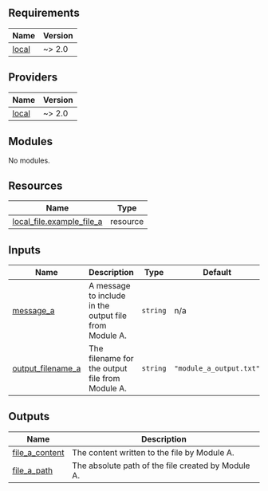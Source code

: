 <!-- BEGIN_TF_DOCS -->
## Requirements

| Name | Version |
|------|---------|
| <a name="requirement_local"></a> [local](#requirement\_local) | ~> 2.0 |

## Providers

| Name | Version |
|------|---------|
| <a name="provider_local"></a> [local](#provider\_local) | ~> 2.0 |

## Modules

No modules.

## Resources

| Name | Type |
|------|------|
| [local_file.example_file_a](https://registry.terraform.io/providers/hashicorp/local/latest/docs/resources/file) | resource |

## Inputs

| Name | Description | Type | Default | Required |
|------|-------------|------|---------|:--------:|
| <a name="input_message_a"></a> [message\_a](#input\_message\_a) | A message to include in the output file from Module A. | `string` | n/a | yes |
| <a name="input_output_filename_a"></a> [output\_filename\_a](#input\_output\_filename\_a) | The filename for the output file from Module A. | `string` | `"module_a_output.txt"` | no |

## Outputs

| Name | Description |
|------|-------------|
| <a name="output_file_a_content"></a> [file\_a\_content](#output\_file\_a\_content) | The content written to the file by Module A. |
| <a name="output_file_a_path"></a> [file\_a\_path](#output\_file\_a\_path) | The absolute path of the file created by Module A. |
<!-- END_TF_DOCS -->